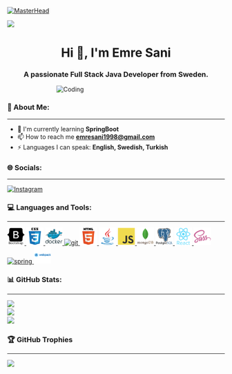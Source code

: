 [![MasterHead](https://camo.githubusercontent.com/ba9f3bd30647e352a3f5e1e45eb45c6ec7bad6155cd16aaedf4a426738da0ca5/68747470733a2f2f696e646f616e616c79746963612e636f6d2f7374617469632f696d616765732f62616e6e6572722e676966)](https://meryemkolbasar.io)

[![](https://visitcount.itsvg.in/api?id=EmreSani&icon=2&color=0)](https://visitcount.itsvg.in)


<h1 align="center">Hi 👋, I'm Emre Sani</h1> 
<h3 align="center">A passionate Full Stack Java Developer from Sweden.</h3> 


<img align="right" alt="Coding" width="390" src="https://media.tenor.com/NOYF3f82b_gAAAAC/programmer.gif">
 
<p align="left"> <a href="https://twitter.com/" target="blank"><img src="https://img.shields.io/twitter/follow/?logo=twitter&style=for-the-badge" alt="" /></a> </p> 
 
 <h3 align="left">💫 About Me:</h3>
 
 ---
 
 
- 🌱 I'm currently learning **SpringBoot** 
- 📫 How to reach me **emresani1998@gmail.com** 
- ⚡ Languages I can speak: **English, Swedish, Turkish**



<h3 align="left">🌐 Socials:</h3>

---


[![Instagram](https://img.shields.io/badge/Instagram-%23E4405F.svg?logo=Instagram&logoColor=white)](https://instagram.com/emre_sunny)
 

<h3 align="left">💻 Languages and Tools:</h3>

---

<p align="left"> <a href="https://getbootstrap.com" target="_blank" rel="noreferrer"> <img src="https://raw.githubusercontent.com/devicons/devicon/master/icons/bootstrap/bootstrap-plain-wordmark.svg" alt="bootstrap" width="40" height="40"/> </a> <a href="https://www.w3schools.com/css/" target="_blank" rel="noreferrer"> <img src="https://raw.githubusercontent.com/devicons/devicon/master/icons/css3/css3-original-wordmark.svg" alt="css3" width="40" height="40"/> </a> <a href="https://www.docker.com/" target="_blank" rel="noreferrer"> <img src="https://raw.githubusercontent.com/devicons/devicon/master/icons/docker/docker-original-wordmark.svg" alt="docker" width="40" height="40"/> </a> <a href="https://git-scm.com/" target="_blank" rel="noreferrer"> <img src="https://www.vectorlogo.zone/logos/git-scm/git-scm-icon.svg" alt="git" width="40" height="40"/> </a> <a href="https://www.w3.org/html/" target="_blank" rel="noreferrer"> <img src="https://raw.githubusercontent.com/devicons/devicon/master/icons/html5/html5-original-wordmark.svg" alt="html5" width="40" height="40"/> </a> <a href="https://www.java.com" target="_blank" rel="noreferrer"> <img src="https://raw.githubusercontent.com/devicons/devicon/master/icons/java/java-original.svg" alt="java" width="40" height="40"/> </a> <a href="https://developer.mozilla.org/en-US/docs/Web/JavaScript" target="_blank" rel="noreferrer"> <img src="https://raw.githubusercontent.com/devicons/devicon/master/icons/javascript/javascript-original.svg" alt="javascript" width="40" height="40"/> </a> <a href="https://www.mongodb.com/" target="_blank" rel="noreferrer"> <img src="https://raw.githubusercontent.com/devicons/devicon/master/icons/mongodb/mongodb-original-wordmark.svg" alt="mongodb" width="40" height="40"/> </a> <a href="https://www.postgresql.org" target="_blank" rel="noreferrer"> <img src="https://raw.githubusercontent.com/devicons/devicon/master/icons/postgresql/postgresql-original-wordmark.svg" alt="postgresql" width="40" height="40"/> </a> <a href="https://reactjs.org/" target="_blank" rel="noreferrer"> <img src="https://raw.githubusercontent.com/devicons/devicon/master/icons/react/react-original-wordmark.svg" alt="react" width="40" height="40"/> </a> <a href="https://sass-lang.com" target="_blank" rel="noreferrer"> <img src="https://raw.githubusercontent.com/devicons/devicon/master/icons/sass/sass-original.svg" alt="sass" width="40" height="40"/> </a> <a href="https://spring.io/" target="_blank" rel="noreferrer"> <img src="https://www.vectorlogo.zone/logos/springio/springio-icon.svg" alt="spring" width="40" height="40"/> </a> <a href="https://webpack.js.org" target="_blank" rel="noreferrer"> <img src="https://raw.githubusercontent.com/devicons/devicon/d00d0969292a6569d45b06d3f350f463a0107b0d/icons/webpack/webpack-original-wordmark.svg" alt="webpack" width="40" height="40"/> </a> </p>


<h3 align="left">📊 GitHub Stats:</h3>

---

![](https://github-readme-stats.vercel.app/api?username=EmreSani&theme=prussian&hide_border=false&include_all_commits=false&count_private=false)<br/>
![](https://github-readme-streak-stats.herokuapp.com/?user=EmreSani&theme=prussian&hide_border=false)<br/>
![](https://github-readme-stats.vercel.app/api/top-langs/?username=EmreSani&theme=prussian&hide_border=false&include_all_commits=false&count_private=false&layout=compact)


<h3 align="left">🏆 GitHub Trophies</h3>

---

![](https://github-profile-trophy.vercel.app/?username=EmreSani&theme=darkhub&no-frame=true&no-bg=true&margin-w=4)
